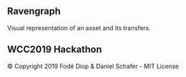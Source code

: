 ## Ravengraph
Visual representation of an asset and its transfers.

## WCC2019 Hackathon


© Copyright 2019 Fodé Diop & Daniel Schafer - MIT License

